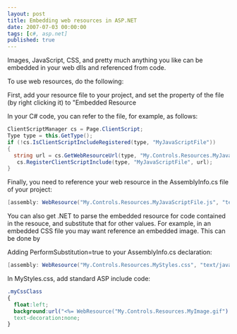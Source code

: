 ```yaml
---
layout: post
title: Embedding web resources in ASP.NET
date: 2007-07-03 00:00:00
tags: [c#, asp.net]
published: true
---
```


Images, JavaScript, CSS, and pretty much anything you like can be embedded in your web dlls and referenced from code.

To use web resources, do the following:

First, add your resource file to your project, and set the property of the file (by right clicking it) to "Embedded Resource

In your C# code, you can refer to the file, for example, as follows:

```csharp
ClientScriptManager cs = Page.ClientScript;
Type type = this.GetType();  
if (!cs.IsClientScriptIncludeRegistered(type, "MyJavaScriptFile"))
{
  string url = cs.GetWebResourceUrl(type, "My.Controls.Resources.MyJavaScriptFile.js");
   cs.RegisterClientScriptInclude(type, "MyJavaScriptFile", url);
}  
```

Finally, you need to reference your web resource in the AssemblyInfo.cs file of your project:

```csharp
[assembly: WebResource("My.Controls.Resources.MyJavaScriptFile.js", "text/javascript")]
```

You can also get .NET to parse the embedded resource for code contained in the resouce, and substitute that for other values. 
For example, in an embedded CSS file you may want reference an embedded image. This can be done by

Adding PerformSubstitution=true to your AssemblyInfo.cs declaration:

```csharp
[assembly: WebResource("My.Controls.Resources.MyStyles.css", "text/javascript", PerformSubstitution = true)]
```

In MyStyles.css, add standard ASP include code:

```css
.myCssClass
{
  float:left;
  background:url("<%= WebResource("My.Controls.Resources.MyImage.gif") %>") no-repeat left top;
  text-decoration:none;
} 
```	